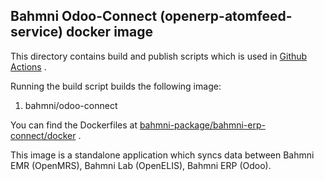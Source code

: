 ## Bahmni Odoo-Connect (openerp-atomfeed-service) docker image

This directory contains build and publish scripts which is used in [Github Actions](https://github.com/Bahmni/openerp-atomfeed-service/actions) .

Running the build script builds the following image:
1. bahmni/odoo-connect

You can find the Dockerfiles at [bahmni-package/bahmni-erp-connect/docker](https://github.com/Bahmni/bahmni-package/tree/master/bahmni-erp-connect/docker) .

This image is a standalone application which syncs data between Bahmni EMR (OpenMRS), Bahmni Lab (OpenELIS), Bahmni ERP (Odoo).
